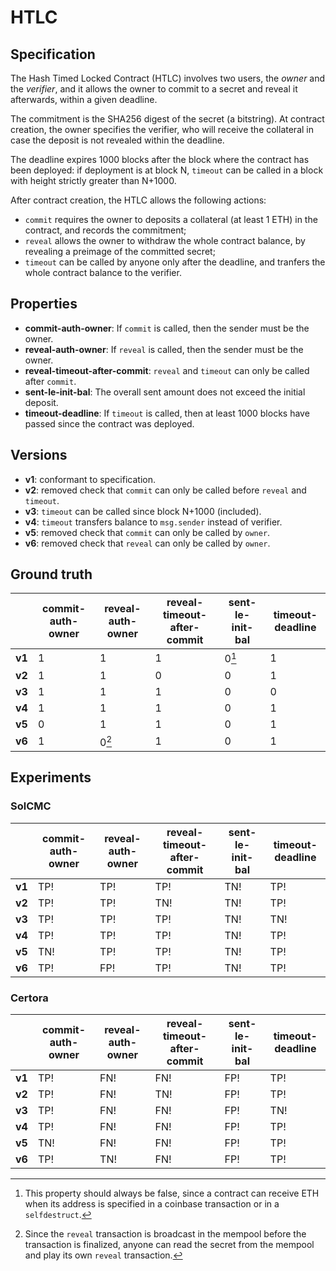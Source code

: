 # HTLC
## Specification
The Hash Timed Locked Contract (HTLC) involves two users, the *owner* and the *verifier*, and it allows the owner to commit to a secret and reveal it afterwards, within a given deadline. 

The commitment is the SHA256 digest of the secret (a bitstring). At contract creation, the owner specifies the verifier, who will receive the collateral in case the deposit is not revealed within the deadline. 

The deadline expires 1000 blocks after the block where the contract has been deployed: if deployment is at block N, `timeout` can be called in a block with height strictly greater than N+1000.

After contract creation, the HTLC allows the following actions:
- `commit` requires the owner to deposits a collateral (at least 1 ETH) in the contract, and records the commitment;
- `reveal` allows the owner to withdraw the whole contract balance, by revealing a preimage of the committed secret;
- `timeout` can be called by anyone only after the deadline, and tranfers the whole contract balance to the verifier.

## Properties
- **commit-auth-owner**: If `commit` is called, then the sender must be the owner.
- **reveal-auth-owner**: If `reveal` is called, then the sender must be the owner.
- **reveal-timeout-after-commit**: `reveal` and `timeout` can only be called after `commit`.
- **sent-le-init-bal**: The overall sent amount does not exceed the initial deposit.
- **timeout-deadline**: If `timeout` is called, then at least 1000 blocks have passed since the contract was deployed.

## Versions
- **v1**: conformant to specification.
- **v2**: removed check that `commit` can only be called before `reveal` and `timeout`.
- **v3**: `timeout` can be called since block N+1000 (included).
- **v4**: `timeout` transfers balance to `msg.sender` instead of verifier.
- **v5**: removed check that `commit` can only be called by `owner`.
- **v6**: removed check that `reveal` can only be called by `owner`.

## Ground truth
|        | commit-auth-owner           | reveal-auth-owner           | reveal-timeout-after-commit | sent-le-init-bal            | timeout-deadline            |
|--------|-----------------------------|-----------------------------|-----------------------------|-----------------------------|-----------------------------|
| **v1** | 1                           | 1                           | 1                           | 0[^1]                       | 1                           |
| **v2** | 1                           | 1                           | 0                           | 0                           | 1                           |
| **v3** | 1                           | 1                           | 1                           | 0                           | 0                           |
| **v4** | 1                           | 1                           | 1                           | 0                           | 1                           |
| **v5** | 0                           | 1                           | 1                           | 0                           | 1                           |
| **v6** | 1                           | 0[^2]                       | 1                           | 0                           | 1                           |
 
[^1]: This property should always be false, since a contract can receive ETH when its address is specified in a coinbase transaction or in a `selfdestruct`.
[^2]: Since the `reveal` transaction is broadcast in the mempool before the transaction is finalized, anyone can read the secret from the mempool and play its own `reveal` transaction.


## Experiments

### SolCMC
|        | commit-auth-owner           | reveal-auth-owner           | reveal-timeout-after-commit | sent-le-init-bal            | timeout-deadline            |
|--------|-----------------------------|-----------------------------|-----------------------------|-----------------------------|-----------------------------|
| **v1** | TP!                         | TP!                         | TP!                         | TN!                         | TP!                         |
| **v2** | TP!                         | TP!                         | TN!                         | TN!                         | TP!                         |
| **v3** | TP!                         | TP!                         | TP!                         | TN!                         | TN!                         |
| **v4** | TP!                         | TP!                         | TP!                         | TN!                         | TP!                         |
| **v5** | TN!                         | TP!                         | TP!                         | TN!                         | TP!                         |
| **v6** | TP!                         | FP!                         | TP!                         | TN!                         | TP!                         | 

### Certora
|        | commit-auth-owner           | reveal-auth-owner           | reveal-timeout-after-commit | sent-le-init-bal            | timeout-deadline            |
|--------|-----------------------------|-----------------------------|-----------------------------|-----------------------------|-----------------------------|
| **v1** | TP!                         | FN!                         | FN!                         | FP!                         | TP!                         |
| **v2** | TP!                         | FN!                         | TN!                         | FP!                         | TP!                         |
| **v3** | TP!                         | FN!                         | FN!                         | FP!                         | TN!                         |
| **v4** | TP!                         | FN!                         | FN!                         | FP!                         | TP!                         |
| **v5** | TN!                         | FN!                         | FN!                         | FP!                         | TP!                         |
| **v6** | TP!                         | TN!                         | FN!                         | FP!                         | TP!                         |
 
